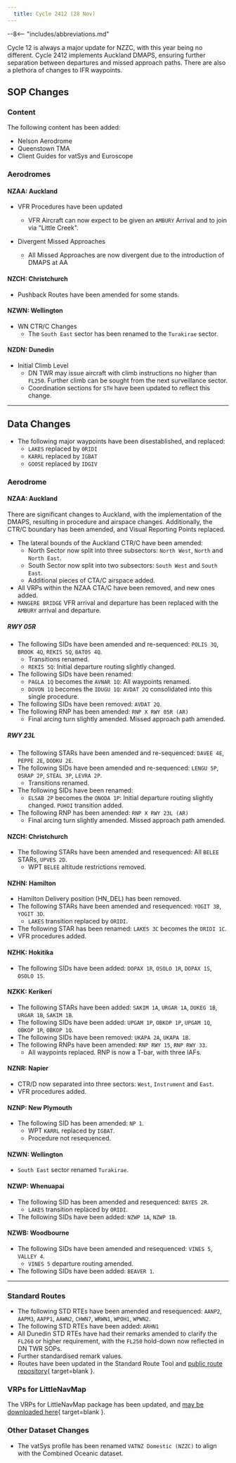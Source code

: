 ```yaml
---
  title: Cycle 2412 (28 Nov)
---
```


--8<-- "includes/abbreviations.md"

Cycle 12 is always a major update for NZZC, with this year being no different. Cycle 2412 implements Auckland DMAPS, ensuring further separation between departures and missed approach paths. There are also a plethora of changes to IFR waypoints.

## SOP Changes

### Content

The following content has been added:

- Nelson Aerodrome
- Queenstown TMA
- Client Guides for vatSys and Euroscope

### Aerodromes

#### NZAA: Auckland

- VFR Procedures have been updated
    - VFR Aircraft can now expect to be given an `AMBURY` Arrival and to join via "Little Creek".

- Divergent Missed Approaches
    - All Missed Approaches are now divergent due to the introduction of DMAPS at AA

#### NZCH: Christchurch

- Pushback Routes have been amended for some stands.

#### NZWN: Wellington

- WN CTR/C Changes
    - The `South East` sector has been renamed to the `Turakirae` sector.

#### NZDN: Dunedin

- Initial Climb Level
    - DN TWR may issue aircraft with climb instructions no higher than `FL250`. Further climb can be sought from the next surveillance sector. 
    - Coordination sections for `STH` have been updated to reflect this change.

-----

## Data Changes

- The following major waypoints have been disestablished, and replaced:
    - `LAKES` replaced by `ORIDI`
    - `KARRL` replaced by `IGBAT`
    - `GOOSE` replaced by `IDGIV`

### Aerodrome

#### NZAA: Auckland

There are significant changes to Auckland, with the implementation of the DMAPS, resulting in procedure and airspace changes. Additionally, the CTR/C boundary has been amended, and Visual Reporting Points replaced.

- The lateral bounds of the Auckland CTR/C have been amended:
    - North Sector now split into three subsectors: `North West`, `North` and `North East`.
    - South Sector now split into two subsectors: `South West` and `South East`.
    - Additional pieces of CTA/C airspace added.
- All VRPs within the NZAA CTA/C have been removed, and new ones added.
- `MANGERE BRIDGE` VFR arrival and departure has been replaced with the `AMBURY` arrival and departure.

##### RWY 05R

- The following SIDs have been amended and re-sequenced: `POLIS 3Q`, `BROOK 4Q`, `REKIS 5Q`, `BATOS 4Q`.
    - Transitions renamed. 
    - `REKIS 5Q`: Initial departure routing slightly changed.
- The following SIDs have been renamed:
    - `PAGLA 1Q` becomes the `AVNAR 1Q`: All waypoints renamed.
    - `DOVON 1Q` becomes the `IDUGU 1Q`: `AVDAT 2Q` consolidated into this single procedure.
- The following SIDs have been removed: `AVDAT 2Q`.
- The following RNP has been amended: `RNP X RWY 05R (AR)`
    - Final arcing turn slightly amended. Missed approach path amended.

##### RWY 23L

- The following STARs have been amended and re-sequenced: `DAVEE 4E`, `PEPPE 2E`, `DODKU 2E`.
- The following SIDs have been amended and re-sequenced: `LENGU 5P`, `OSRAP 2P`, `STEAL 3P`, `LEVRA 2P`. 
    - Transitions renamed.
- The following SIDs have been renamed:
    - `ELSAB 2P` becomes the `ONODA 1P`: Initial departure routing slightly changed. `PUHOI` transition added.
- The following RNP has been amended: `RNP X RWY 23L (AR)`
    - Final arcing turn slightly amended. Missed approach path amended.

#### NZCH: Christchurch

- The following STARs have been amended and resequenced: All `BELEE` STARs, `UPVES 2D`.
    - WPT `BELEE` altitude restrictions removed.

#### NZHN: Hamilton

- Hamilton Delivery position (HN_DEL) has been removed.
- The following STARs have been amended and resequenced: `YOGIT 3B`, `YOGIT 3D`.
    - `LAKES` transition replaced by `ORIDI`.
- The following STAR has been renamed: `LAKES 3C` becomes the `ORIDI 1C`.
- VFR procedures added.

#### NZHK: Hokitika

- The following SIDs have been added: `DOPAX 1R`, `OSOLO 1R`, `DOPAX 1S`, `OSOLO 1S`.

#### NZKK: Kerikeri

- The following STARs have been added: `SAKIM 1A`, `URGAR 1A`, `DUKEG 1B`, `URGAR 1B`, `SAKIM 1B`.
- The following SIDs have been added: `UPGAM 1P`, `OBKOP 1P`, `UPGAM 1Q`, `OBKOP 1R`, `OBKOP 1Q`.
- The following SIDs have been removed: `UKAPA 2A`, `UKAPA 1B`.
- The following RNPs have been amended: `RNP RWY 15`, `RNP RWY 33`.
    - All waypoints replaced. RNP is now a T-bar, with three IAFs.

#### NZNR: Napier

- CTR/D now separated into three sectors: `West`, `Instrument` and `East`.
- VFR procedures added.

#### NZNP: New Plymouth

- The following SID has been amended: `NP 1`.
    - WPT `KARRL` replaced by `IGBAT`.
    - Procedure not resequenced.

#### NZWN: Wellington

- `South East` sector renamed `Turakirae`.

#### NZWP: Whenuapai 

- The following SID has been amended and resequenced: `BAYES 2R`.
    - `LAKES` transition replaced by `ORIDI`.
- The following SIDs have been added: `NZWP 1A`, `NZWP 1B`.

#### NZWB: Woodbourne

- The following SIDs have been amended and resequenced: `VINES 5`, `VALLEY 4`.
    - `VINES 5` departure routing amended.
- The following SIDs have been added: `BEAVER 1`.

-----

### Standard Routes

- The following STD RTEs have been amended and resequenced: `AANP2`, `AAPM3`, `AAPP1`, `AAWN2`, `CHWN7`, `WRWN1`, `WPOH1`, `WPWN2`.
- The following STD RTEs have been added: `ARHN1`
- All Dunedin STD RTEs have had their remarks amended to clarify the `FL260` or higher requirement, with the `FL250` hold-down now reflected in DN TWR SOPs.
- Further standardised remark values.
- Routes have been updated in the Standard Route Tool and [public route repository](https://github.com/vatnz-dev/std-rte-public){ target=blank }.

### VRPs for LittleNavMap

The VRPs for LittleNavMap package has been updated, and [may be downloaded here](https://github.com/vatnz-dev/vrpsForLittleNavMap/releases/tag/2412){ target=blank }.

### Other Dataset Changes

- The vatSys profile has been renamed `VATNZ Domestic (NZZC)` to align with the Combined Oceanic dataset.

